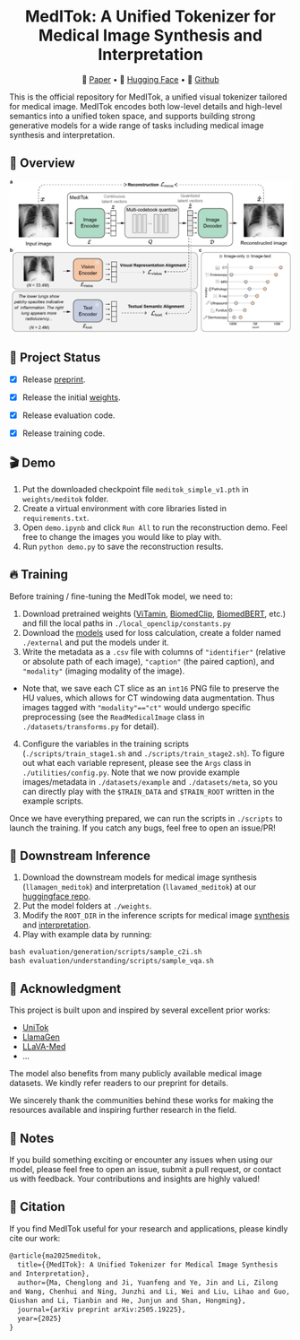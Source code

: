 <div align="center">
<h1>
  MedITok: A Unified Tokenizer for Medical Image Synthesis and Interpretation
</h1>
</div>

<p align="center">
📝 <a href="https://arxiv.org/abs/2505.19225" target="_blank">Paper</a> • 🤗 <a href="https://huggingface.co/massaki75/meditok/tree/main" target="_blank">Hugging Face</a> • 🧩 <a href="https://github.com/Masaaki-75/meditok" target="_blank">Github</a>
</p>

This is the official repository for MedITok, a unified visual tokenizer tailored for medical image. MedITok encodes both low-level details and high-level semantics into a unified token space, and supports building strong generative models for a wide range of tasks including medical image synthesis and interpretation. 


## 📌 Overview
![](./assets/arch.png)


## 🚧 Project Status
- [x] Release [preprint](https://arxiv.org/abs/2505.19225).
- [x] Release the initial [weights](https://huggingface.co/massaki75/meditok/tree/main).
- [x] Release evaluation code.
- [x] Release training code.


## 🎬 Demo
1. Put the downloaded checkpoint file `meditok_simple_v1.pth` in `weights/meditok` folder. 
2. Create a virtual environment with core libraries listed in `requirements.txt`. 
3. Open `demo.ipynb` and click `Run All` to run the reconstruction demo. Feel free to change the images you would like to play with. 
4. Run `python demo.py` to save the reconstruction results. 

## 🔥 Training
Before training / fine-tuning the MedITok model, we need to:
1. Download pretrained weights ([ViTamin](https://huggingface.co/jienengchen/ViTamin-B), [BiomedClip](https://huggingface.co/microsoft/BiomedCLIP-PubMedBERT_256-vit_base_patch16_224/tree/main), [BiomedBERT](https://huggingface.co/microsoft/BiomedNLP-BiomedBERT-base-uncased-abstract/tree/main), etc.) and fill the local paths in `./local_openclip/constants.py`
2. Download the [models](https://huggingface.co/FoundationVision/unitok_external) used for loss calculation, create a folder named `./external` and put the models under it.
3. Write the metadata as a `.csv` file with columns of `"identifier"` (relative or absolute path of each image), `"caption"` (the paired caption), and `"modality"` (imaging modality of the image).
  - Note that, we save each CT slice as an `int16` PNG file to preserve the HU values, which allows for CT windowing data augmentation. Thus images tagged with `"modality"=="ct"` would undergo specific preprocessing (see the `ReadMedicalImage` class in `./datasets/transforms.py` for detail).
4. Configure the variables in the training scripts (`./scripts/train_stage1.sh` and `./scripts/train_stage2.sh`). To figure out what each variable represent, please see the `Args` class in `./utilities/config.py`. Note that we now provide example images/metadata in `./datasets/example` and `./datasets/meta`, so you can directly play with the `$TRAIN_DATA` and `$TRAIN_ROOT` written in the example scripts.

Once we have everything prepared, we can run the scripts in `./scripts` to launch the training. If you catch any bugs, feel free to open an issue/PR!


## 🎯 Downstream Inference
1. Download the downstream models for medical image synthesis (`llamagen_meditok`) and interpretation (`llavamed_meditok`) at our [huggingface repo](https://huggingface.co/massaki75/meditok/tree/main).
2. Put the model folders at `./weights`.
3. Modify the `ROOT_DIR` in the inference scripts for medical image [synthesis](https://github.com/Masaaki-75/meditok/blob/main/evaluation/generation/scripts/sample_c2i.sh) and [interpretation](https://github.com/Masaaki-75/meditok/blob/main/evaluation/understanding/scripts/sample_vqa.sh).
4. Play with example data by running:
```
bash evaluation/generation/scripts/sample_c2i.sh
bash evaluation/understanding/scripts/sample_vqa.sh
```


## 🙏 Acknowledgment
This project is built upon and inspired by several excellent prior works:
- [UniTok](https://github.com/FoundationVision/UniTok)
- [LlamaGen](https://github.com/FoundationVision/LlamaGen)
- [LLaVA-Med](https://github.com/microsoft/LLaVA-Med)
- ...

The model also benefits from many publicly available medical image datasets. We kindly refer readers to our preprint for details.

We sincerely thank the communities behind these works for making the resources available and inspiring further research in the field. 


## 🚀 Notes
If you build something exciting or encounter any issues when using our model, please feel free to open an issue, submit a pull request, or contact us with feedback. Your contributions and insights are highly valued!


## 📖 Citation
If you find MedITok useful for your research and applications, please kindly cite our work:
```
@article{ma2025meditok,
  title={{MedITok}: A Unified Tokenizer for Medical Image Synthesis and Interpretation},
  author={Ma, Chenglong and Ji, Yuanfeng and Ye, Jin and Li, Zilong and Wang, Chenhui and Ning, Junzhi and Li, Wei and Liu, Lihao and Guo, Qiushan and Li, Tianbin and He, Junjun and Shan, Hongming},
  journal={arXiv preprint arXiv:2505.19225},
  year={2025}
}
```


